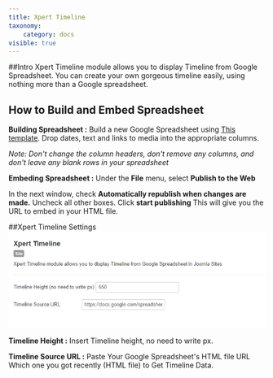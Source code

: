 ```yaml
---
title: Xpert Timeline
taxonomy:
    category: docs
visible: true
---
```


##Intro
Xpert Timeline module allows you to display Timeline from Google Spreadsheet. You can create your own gorgeous timeline easily, using nothing more than a Google spreadsheet.

## How to Build and Embed Spreadsheet
**Building Spreadsheet :** Build a new Google Spreadsheet using [This template](https://drive.google.com/previewtemplate?id=0AppSVxABhnltdEhzQjQ4MlpOaldjTmZLclQxQWFTOUE&mode=public). Drop dates, text and links to media into the appropriate columns.

*Note: Don't change the column headers, don't remove any columns, and don't leave any blank rows in your spreadsheet*

**Embeding Spreadsheet :**  Under the **File** menu, select **Publish to the Web**

In the next window, check **Automatically republish when changes are made.** Uncheck all other boxes. Click **start publishing** This will give you the URL to embed in your HTML file.

##Xpert Timeline Settings
![general](timeline-settings.png)

**Timeline Height :** Insert Timeline height, no need to write px.

**Timeline Source URL :** Paste Your Google Spreadsheet's HTML file URL Which one you got recently (HTML file) to Get Timeline Data.


